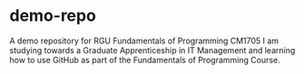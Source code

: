 # demo-repo
A demo repository for RGU Fundamentals of Programming CM1705
I am studying towards a Graduate Apprenticeship in IT Management and learning how to use GitHub as part of the Fundamentals of Programming Course.
